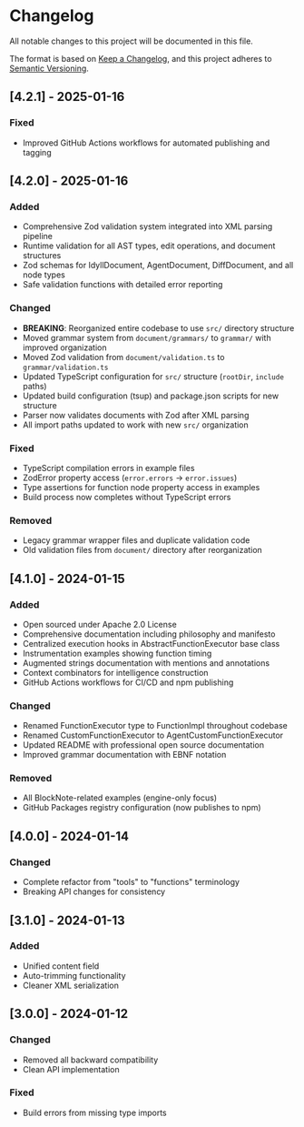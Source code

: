 # Changelog

All notable changes to this project will be documented in this file.

The format is based on [Keep a Changelog](https://keepachangelog.com/en/1.0.0/),
and this project adheres to [Semantic Versioning](https://semver.org/spec/v2.0.0.html).

## [4.2.1] - 2025-01-16

### Fixed
- Improved GitHub Actions workflows for automated publishing and tagging

## [4.2.0] - 2025-01-16

### Added
- Comprehensive Zod validation system integrated into XML parsing pipeline
- Runtime validation for all AST types, edit operations, and document structures
- Zod schemas for IdyllDocument, AgentDocument, DiffDocument, and all node types
- Safe validation functions with detailed error reporting

### Changed
- **BREAKING**: Reorganized entire codebase to use `src/` directory structure
- Moved grammar system from `document/grammars/` to `grammar/` with improved organization
- Moved Zod validation from `document/validation.ts` to `grammar/validation.ts`
- Updated TypeScript configuration for `src/` structure (`rootDir`, `include` paths)
- Updated build configuration (tsup) and package.json scripts for new structure
- Parser now validates documents with Zod after XML parsing
- All import paths updated to work with new `src/` organization

### Fixed
- TypeScript compilation errors in example files
- ZodError property access (`error.errors` → `error.issues`)
- Type assertions for function node property access in examples
- Build process now completes without TypeScript errors

### Removed
- Legacy grammar wrapper files and duplicate validation code
- Old validation files from `document/` directory after reorganization

## [4.1.0] - 2024-01-15

### Added
- Open sourced under Apache 2.0 License
- Comprehensive documentation including philosophy and manifesto
- Centralized execution hooks in AbstractFunctionExecutor base class
- Instrumentation examples showing function timing
- Augmented strings documentation with mentions and annotations
- Context combinators for intelligence construction
- GitHub Actions workflows for CI/CD and npm publishing

### Changed
- Renamed FunctionExecutor type to FunctionImpl throughout codebase
- Renamed CustomFunctionExecutor to AgentCustomFunctionExecutor
- Updated README with professional open source documentation
- Improved grammar documentation with EBNF notation

### Removed
- All BlockNote-related examples (engine-only focus)
- GitHub Packages registry configuration (now publishes to npm)

## [4.0.0] - 2024-01-14

### Changed
- Complete refactor from "tools" to "functions" terminology
- Breaking API changes for consistency

## [3.1.0] - 2024-01-13

### Added
- Unified content field
- Auto-trimming functionality
- Cleaner XML serialization

## [3.0.0] - 2024-01-12

### Changed
- Removed all backward compatibility
- Clean API implementation

### Fixed
- Build errors from missing type imports